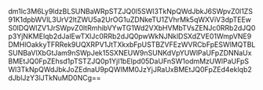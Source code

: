 dm1lc3M6Ly9ldzBLSUNBaWRpSTZJQ0l5SWl3TkNpQWdJbkJ6SWpvZ0l1ZS91K1dpbWVlL3UrV2ltZWU5a2UrOG1uZDNkeTU1ZVhrMk5qWXViV3dpTEEwS0lDQWlZV1JrSWpvZ0ltRmhibVYwTG1Wd2VXbHVMbTVsZENJc0RRb2dJQ0p3YjNKMElqb2dJalEwTXlJc0RRb2dJQ0pwWkNJNklDSXdZVE01WmpVNE9DMHlOakkyTFRRek9UQXRPV1JtTXkxbFpUSTBZVFEzWVRCbFpESWlMQTBLSUNBaVlXbGtJam9nSWpJek15SXNEUW9nSUNKdVpYUWlPaUFpZDNNaUxBMEtJQ0FpZEhsd1pTSTZJQ0p1YjI1bElpd05DaUFnSW1odmMzUWlPaUFpSWl3TkNpQWdJbkJoZEdnaU9pQWlMM0JzYjJRaUxBMEtJQ0FpZEd4eklqb2dJblJzY3lJTkNuMD0NCg==
